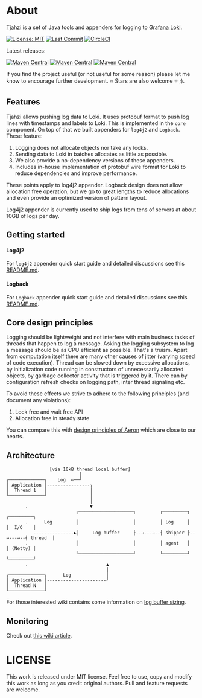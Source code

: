 # About
[Tjahzi](http://www.thorgal.com/personnages/tjahzi/) is a set of Java tools and appenders for logging to [Grafana Loki](https://grafana.com/oss/loki/). 

[![License: MIT](https://img.shields.io/github/license/tkowalcz/tjahzi?style=for-the-badge)](https://github.com/tkowalcz/tjahzi/blob/master/LICENSE)
[![Last Commit](https://img.shields.io/github/last-commit/tkowalcz/tjahzi?style=for-the-badge)](https://github.com/tkowalcz/tjahzi/commits/master)
[![CircleCI](https://img.shields.io/circleci/build/github/tkowalcz/tjahzi?style=for-the-badge)](https://app.circleci.com/pipelines/github/tkowalcz/tjahzi?branch=master)

Latest releases:

[![Maven Central](https://img.shields.io/maven-central/v/pl.tkowalcz.tjahzi/core.svg?label=Core&style=for-the-badge)](https://search.maven.org/search?q=g:pl.tkowalcz.tjahzi)
[![Maven Central](https://img.shields.io/maven-central/v/pl.tkowalcz.tjahzi/log4j2-appender.svg?label=Log4j2%20Appender&style=for-the-badge)](https://search.maven.org/search?q=g:pl.tkowalcz.tjahzi)
[![Maven Central](https://img.shields.io/maven-central/v/pl.tkowalcz.tjahzi/logback-appender.svg?label=Logback%20Appender&style=for-the-badge)](https://search.maven.org/search?q=g:pl.tkowalcz.tjahzi)

If you find the project useful (or not useful for some reason) please let me know to encourage further development. ⭐ Stars are also welcome ⭐ ;).

## Features

Tjahzi allows pushing log data to Loki. It uses protobuf format to push log lines with timestamps and labels to Loki. This
is implemented in the `core` component. On top of that we built appenders for `log4j2` and `Logback`. These feature:

1. Logging does not allocate objects nor take any locks.
1. Sending data to Loki in batches allocates as little as possible.
1. We also provide a no-dependency versions of these appenders. 
1. Includes in-house implementation of protobuf wire format for Loki to reduce dependencies and improve performance. 

These points apply to log4j2 appender. Logback design does not allow allocation free operation, but we go to great
lengths to reduce allocations and even provide an optimized version of pattern layout.

Log4j2 appender is currently used to ship logs from tens of servers at about 10GB of logs per day.

## Getting started

#### Log4j2
For `log4j2` appender quick start guide and detailed discussions see this [README.md](log4j2-appender/README.md).

#### Logback
For `Logback` appender quick start guide and detailed discussions see this [README.md](logback-appender/README.md).

## Core design principles

Logging should be lightweight and not interfere with main business tasks of threads that happen to log a message. 
Asking the logging subsystem to log a message should be as CPU efficient as possible. 
That's a truism. Apart from computation itself there are many other causes of jitter (varying speed of code execution). 
Thread can be slowed down by excessive allocations, by initialization code running in constructors of unnecessarily allocated objects, 
by garbage collector activity that is triggered by it. There can by configuration refresh checks on logging path, inter thread signaling etc.

To avoid these effects we strive to adhere to the following principles (and document any violations):

1. Lock free and wait free API
2. Allocation free in steady state

You can compare this with [design principles of Aeron](https://github.com/real-logic/aeron/wiki/Design-Principles) which are close to our hearts.

## Architecture

```
                [via 10kB thread local buffer]
                           │                                          
┌─────────────┐    Log  ←──┘                                                
│ Application │----------------┐                                          
│  Thread 1   │                │                                          
└─────────────┘                │                                          
                               │                                          
       .                       ▼                                          
                          ┌────────────────────┐         ┌─────────┐         ┌─────────┐
       .      Log         │                    │         │ Log     │         │  I/O    │
          ---------------▶│     Log buffer     ├--→---→--┤ shipper ├--→---→--┤ thread  │      
       .                  │                    │         │ agent   │         │ (Netty) │    
                          └────────────────────┘         └─────────┘         └─────────┘    
       .                             ▲                                    
                                     │                                    
┌─────────────┐      Log             │                                    
│ Application │----------------------┘                                    
│  Thread N   │                                                           
└─────────────┘                                                           
```

For those interested wiki contains some information on [log buffer sizing](https://github.com/tkowalcz/tjahzi/wiki/Log-buffer-sizing).

## Monitoring

Check out [this wiki article](https://github.com/tkowalcz/tjahzi/wiki/Monitoring).

# LICENSE

This work is released under MIT license. Feel free to use, copy and modify this work as long as you credit original authors. 
Pull and feature requests are welcome.
